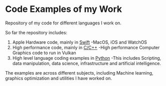 # Code Examples of my Work
Repository of my code for different languages I work on.

So far the repository includes:

1. Apple Hardware code, mainly in [Swift](https://github.com/msantanavargas/Coding-Examples/tree/main/Apple)
   -MacOS, iOS and WatchOS
2. High performance code, mainly in [C/C++](https://github.com/msantanavargas/Coding-Examples/tree/main/C)
   -High performance Computer Graphics code to run in Vulkan
3. High level language coding examples in [Python](https://github.com/msantanavargas/Coding-Examples/tree/main/Python)
   -This includes Scripting, data manipulation, data science, infrastructure and artificial intelligence.

The examples are across different subjects, including Machine learning, graphics optimization and utilities I have worked on.
